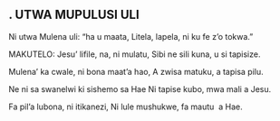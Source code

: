 ## . UTWA MUPULUSI ULI

Ni utwa Mulena uli: “ha u maata,
Litela, lapela, ni ku fe z’o tokwa.”

MAKUTELO:
Jesu’ lifile, na, ni mulatu,
Sibi ne sili kuna, u si tapisize.


Mulena’ ka cwale, ni bona maat’a hao,
A zwisa matuku, a tapisa pilu.


Ne ni sa swanelwi ki sishemo sa Hae
Ni tapise kubo, mwa mali a Jesu.


Fa pil’a lubona, ni itikanezi,
Ni lule mushukwe, fa mautu  a Hae.

